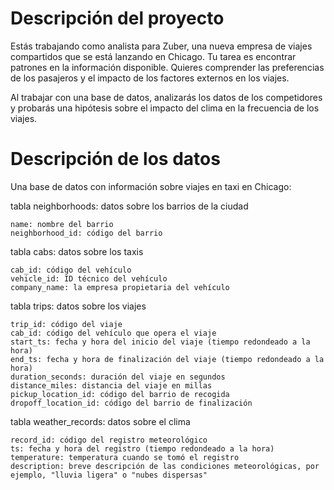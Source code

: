 # Descripción del proyecto

Estás trabajando como analista para Zuber, una nueva empresa de viajes compartidos que se está lanzando en Chicago. Tu tarea es encontrar patrones en la información disponible. Quieres comprender las preferencias de los pasajeros y el impacto de los factores externos en los viajes.

Al trabajar con una base de datos, analizarás los datos de los competidores y probarás una hipótesis sobre el impacto del clima en la frecuencia de los viajes.

# Descripción de los datos

Una base de datos con información sobre viajes en taxi en Chicago:

tabla neighborhoods: datos sobre los barrios de la ciudad

    name: nombre del barrio
    neighborhood_id: código del barrio

tabla cabs: datos sobre los taxis

    cab_id: código del vehículo
    vehicle_id: ID técnico del vehículo
    company_name: la empresa propietaria del vehículo

tabla trips: datos sobre los viajes

    trip_id: código del viaje
    cab_id: código del vehículo que opera el viaje
    start_ts: fecha y hora del inicio del viaje (tiempo redondeado a la hora)
    end_ts: fecha y hora de finalización del viaje (tiempo redondeado a la hora)
    duration_seconds: duración del viaje en segundos
    distance_miles: distancia del viaje en millas
    pickup_location_id: código del barrio de recogida
    dropoff_location_id: código del barrio de finalización

tabla weather_records: datos sobre el clima

    record_id: código del registro meteorológico
    ts: fecha y hora del registro (tiempo redondeado a la hora)
    temperature: temperatura cuando se tomó el registro
    description: breve descripción de las condiciones meteorológicas, por ejemplo, "lluvia ligera" o "nubes dispersas"
